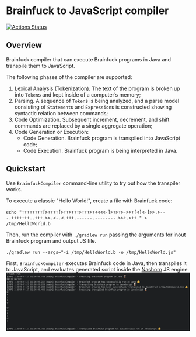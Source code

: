 # Brainfuck to JavaScript compiler

[![Actions Status](https://github.com/annikulin/brainfuck-compiler/workflows/Gradle%20Build/badge.svg)](https://github.com/annikulin/brainfuck-compiler/actions)

## Overview

Brainfuck compiler that can execute Brainfuck programs in Java and transpile them to JavaScript.

The following phases of the compiler are supported:
1. Lexical Analysis (Tokenization). The text of the program is broken up into `Token`s and kept inside of a computer’s memory;
1. Parsing. A sequence of `Token`s is being analyzed, and a parse model consisting of `Statement`s and `Expression`s is constructed showing syntactic relation between commands;
1. Code Optimization. Subsequent increment, decrement, and shift commands are replaced by a single aggregate operation;
1. Code Generation or Execution:
    * Code Generation. Brainfuck program is transpiled into JavaScript code;
    * Code Execution. Brainfuck program is being interpreted in Java.

## Quickstart

Use `BrainfuckCompiler` command-line utility to try out how the transpiler works. 

To execute a classic "Hello World!", create a file with Brainfuck code: 
```
echo "++++++++[>++++[>++>+++>+++>+<<<<-]>+>+>->>+[<]<-]>>.>---.+++++++..+++.>>.<-.<.+++.------.--------.>>+.>++." > /tmp/HelloWorld.b
```

Then, run the compiler with `./gradlew run` passing the arguments for inout Brainfuck program and output JS file. 
```
./gradlew run --args="-i /tmp/HelloWorld.b -o /tmp/HelloWorld.js"
```

First, `BrainfuckCompiler` executes Brainfuck code in Java, then transpiles it to JavaScript, and evaluates generated script inside the [Nashorn](https://docs.oracle.com/javase/8/docs/technotes/guides/scripting/prog_guide/api.html) JS engine.  
![Hello World in Brainfuck](helloworld_example.png)
